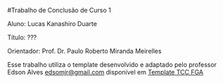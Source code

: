 #Trabalho de Conclusão de Curso 1

Aluno: Lucas Kanashiro Duarte 

Título: ???

Orientador: Prof. Dr. Paulo Roberto Miranda Meirelles

Esse trabalho utiliza o template desenvolvido e adaptado pelo professor Edson Alves <edsomjr@gmail.com> disponível em [Template TCC FGA](https://github.com/fga-unb/template-latex-tcc)
